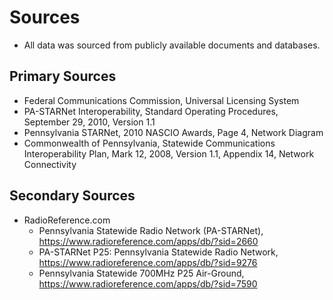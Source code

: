 # Sources
* All data was sourced from publicly available documents and databases.
## Primary Sources
* Federal Communications Commission, Universal Licensing System
* PA-STARNet Interoperability, Standard Operating Procedures, September 29, 2010, Version 1.1
* Pennsylvania STARNet, 2010 NASCIO Awards, Page 4, Network Diagram
* Commonwealth of Pennsylvania, Statewide Communications Interoperability Plan, Mark 12, 2008, Version 1.1, Appendix 14, Network Connectivity
## Secondary Sources
* RadioReference.com
  * Pennsylvania Statewide Radio Network (PA-STARNet), https://www.radioreference.com/apps/db/?sid=2660
  * PA-STARNet P25: Pennsylvania Statewide Radio Network, https://www.radioreference.com/apps/db/?sid=9276
  * Pennsylvania Statewide 700MHz P25 Air-Ground, https://www.radioreference.com/apps/db/?sid=7590

